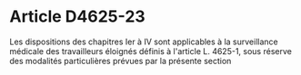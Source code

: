 # Article D4625-23

Les dispositions des chapitres Ier à IV sont applicables à la surveillance médicale des travailleurs éloignés définis à l'article L. 4625-1, sous réserve des modalités particulières prévues par la présente section